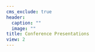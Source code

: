 ```yaml
---
cms_exclude: true
header:
  caption: ""
  image: ""
title: Conference Presentations
view: 2
---
```

